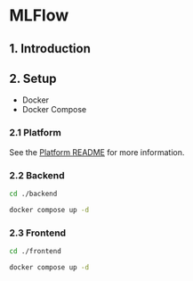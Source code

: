 # MLFlow

## 1. Introduction

## 2. Setup

- Docker
- Docker Compose

### 2.1 Platform

See the [Platform README](./platform/README.md) for more information.

### 2.2 Backend

```bash
cd ./backend

docker compose up -d
```

### 2.3 Frontend

```bash
cd ./frontend

docker compose up -d

```
